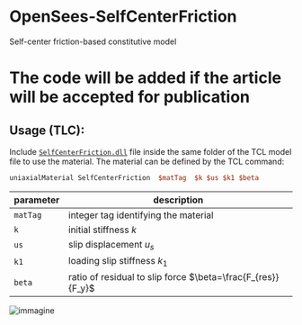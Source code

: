 # OpenSees-SelfCenterFriction
Self-center friction-based constitutive model

# **The code will be added if the article will be accepted for publication**

## Usage (TLC):
Include [`SelfCenterFriction.dll`](https://github.com/mrc-tech/OpenSees-SelfCenterFriction/releases/latest/download/SelfCenterFriction.dll) file inside the same folder of the TCL model file to use the material. The material can be defined by the TCL command:
```tcl
uniaxialMaterial SelfCenterFriction  $matTag  $k $us $k1 $beta
```
| parameter | description |
| --- | --- |
| `matTag` | integer tag identifying the material |
| `k` | initial stiffness $k$ |
| `us` | slip displacement $u_s$ |
| `k1` | loading slip stiffness $k_1$ |
| `beta` | ratio of residual to slip force $\beta=\frac{F_{res}}{F_y}$ |

![immagine](https://github.com/mrc-tech/OpenSees-SelfCenterFriction/assets/74192712/3b848514-a8dc-4c8b-8d20-ffa5789b86ac)
